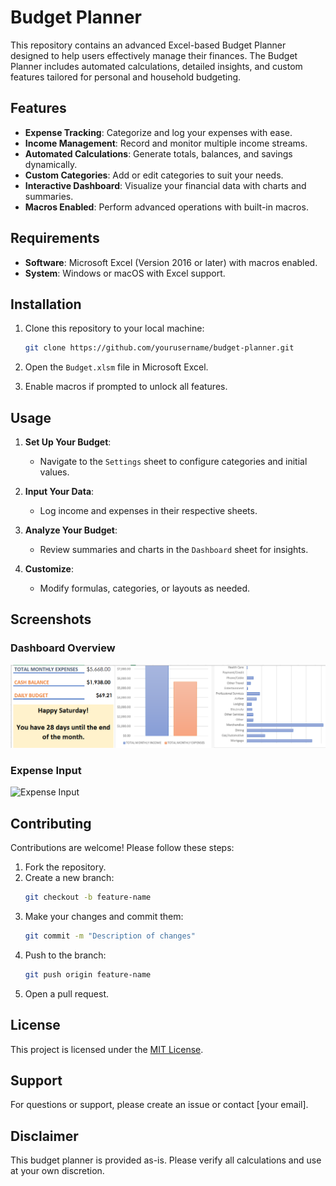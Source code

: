# Budget Planner

This repository contains an advanced Excel-based Budget Planner designed to help users effectively manage their finances. The Budget Planner includes automated calculations, detailed insights, and custom features tailored for personal and household budgeting.

## Features

- **Expense Tracking**: Categorize and log your expenses with ease.
- **Income Management**: Record and monitor multiple income streams.
- **Automated Calculations**: Generate totals, balances, and savings dynamically.
- **Custom Categories**: Add or edit categories to suit your needs.
- **Interactive Dashboard**: Visualize your financial data with charts and summaries.
- **Macros Enabled**: Perform advanced operations with built-in macros.

## Requirements

- **Software**: Microsoft Excel (Version 2016 or later) with macros enabled.
- **System**: Windows or macOS with Excel support.

## Installation

1. Clone this repository to your local machine:
   ```bash
   git clone https://github.com/yourusername/budget-planner.git
   ```

2. Open the `Budget.xlsm` file in Microsoft Excel.

3. Enable macros if prompted to unlock all features.

## Usage

1. **Set Up Your Budget**:
   - Navigate to the `Settings` sheet to configure categories and initial values.

2. **Input Your Data**:
   - Log income and expenses in their respective sheets.

3. **Analyze Your Budget**:
   - Review summaries and charts in the `Dashboard` sheet for insights.

4. **Customize**:
   - Modify formulas, categories, or layouts as needed.

## Screenshots

### Dashboard Overview
![Dashboard](images/dashboard.png)

### Expense Input
![Expense Input](images/expense-input.png)

## Contributing

Contributions are welcome! Please follow these steps:

1. Fork the repository.
2. Create a new branch:
   ```bash
   git checkout -b feature-name
   ```
3. Make your changes and commit them:
   ```bash
   git commit -m "Description of changes"
   ```
4. Push to the branch:
   ```bash
   git push origin feature-name
   ```
5. Open a pull request.

## License

This project is licensed under the [MIT License](LICENSE).

## Support

For questions or support, please create an issue or contact [your email].

## Disclaimer

This budget planner is provided as-is. Please verify all calculations and use at your own discretion.
